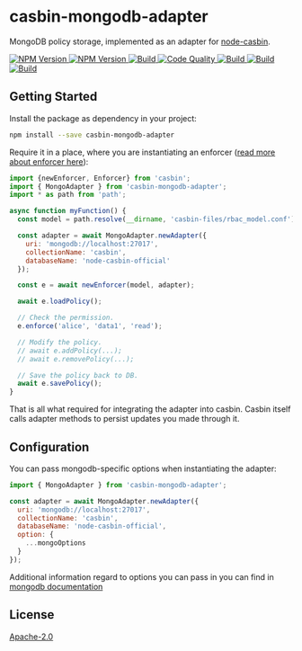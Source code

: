 casbin-mongodb-adapter
===

MongoDB policy storage, implemented as an adapter for [node-casbin](https://github.com/casbin/node-casbin).

<a href="https://img.shields.io/npm/v/casbin-mongodb-adapter" target="_blank">
  <image src="https://img.shields.io/npm/v/casbin-mongodb-adapter" alt="NPM Version" />
</a>
<a href="https://img.shields.io/npm/dm/casbin-mongodb-adapter" target="_blank">
  <image src="https://img.shields.io/npm/dm/casbin-mongodb-adapter" alt="NPM Version" />
</a>
<a href="https://img.shields.io/gitter/room/casbin/lobby" target="_blank">
  <image src="https://img.shields.io/gitter/room/casbin/lobby" alt="Build" />
</a>
<a href="https://img.shields.io/codacy/grade/8b44237b493644e788bf0b175708095b/master" target="_blank">
  <image src="https://img.shields.io/codacy/grade/8b44237b493644e788bf0b175708095b/master" alt="Code Quality" />
</a>
<a href="https://img.shields.io/circleci/build/github/juicycleff/casbin-mongodb-adapter/master" target="_blank">
  <image src="https://img.shields.io/circleci/build/github/juicycleff/casbin-mongodb-adapter/master" alt="Build" />
</a>
<a href="https://img.shields.io/codecov/c/gh/juicycleff/casbin-mongodb-adapter" target="_blank">
  <image src="https://img.shields.io/codecov/c/gh/juicycleff/casbin-mongodb-adapter" alt="Build" />
</a>
<a href="https://img.shields.io/gitter/room/casbin/lobby" target="_blank">
  <image src="https://img.shields.io/gitter/room/casbin/lobby" alt="Build" />
</a>

## Getting Started

Install the package as dependency in your project:

```bash
npm install --save casbin-mongodb-adapter
```

Require it in a place, where you are instantiating an enforcer ([read more about enforcer here](https://github.com/casbin/node-casbin#get-started)):

```javascript
import {newEnforcer, Enforcer} from 'casbin';
import { MongoAdapter } from 'casbin-mongodb-adapter';
import * as path from 'path';

async function myFunction() {
  const model = path.resolve(__dirname, 'casbin-files/rbac_model.conf');

  const adapter = await MongoAdapter.newAdapter({
    uri: 'mongodb://localhost:27017',
    collectionName: 'casbin',
    databaseName: 'node-casbin-official'
  });

  const e = await newEnforcer(model, adapter);

  await e.loadPolicy();

  // Check the permission.
  e.enforce('alice', 'data1', 'read');

  // Modify the policy.
  // await e.addPolicy(...);
  // await e.removePolicy(...);

  // Save the policy back to DB.
  await e.savePolicy();
}
```

That is all what required for integrating the adapter into casbin.
Casbin itself calls adapter methods to persist updates you made through it.

## Configuration

You can pass mongodb-specific options when instantiating the adapter:

```javascript
import { MongoAdapter } from 'casbin-mongodb-adapter';

const adapter = await MongoAdapter.newAdapter({
  uri: 'mongodb://localhost:27017',
  collectionName: 'casbin',
  databaseName: 'node-casbin-official',
  option: {
    ...mongoOptions
  }
});
```

Additional information regard to options you can pass in you can find in [mongodb documentation](https://mongodb.github.io/node-mongodb-native/)

## License

[Apache-2.0](./LICENSE)
